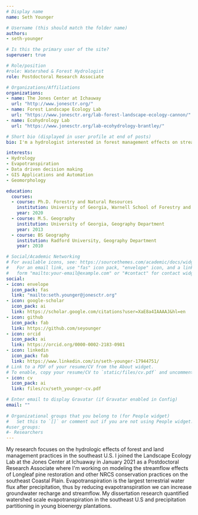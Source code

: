 ```yaml
---
# Display name
name: Seth Younger

# Username (this should match the folder name)
authors:
- seth-younger

# Is this the primary user of the site?
superuser: true

# Role/position
#role: Watershed & Forest Hydrologist
role: Postdoctoral Research Associate

# Organizations/Affiliations
organizations:
- name: The Jones Center at Ichauway
  url: "http://www.jonesctr.org/"
- name: Forest Landscape Ecology Lab
  url: "https://www.jonesctr.org/lab-forest-landscape-ecology-cannon/"
- name: Ecohydrology Lab
  url: "https://www.jonesctr.org/lab-ecohydrology-brantley/"

# Short bio (displayed in user profile at end of posts)
bio: I'm a hydrologist interested in forest management effects on streamflow.

interests:
- Hydrology
- Evapotranspiration
- Data driven decision making
- GIS Applications and Automation
- Geomorphology

education:
  courses:
  - course: Ph.D. Forestry and Natural Resources
    institution: University of Georgia, Warnell School of Forestry and Natural Resources
    year: 2020
  - course: M.S. Geography
    institution: University of Georgia, Geography Department
    year: 2013
  - course: BS Geography
    institution: Radford University, Geography Department
    year: 2010

# Social/Academic Networking
# For available icons, see: https://sourcethemes.com/academic/docs/widgets/#icons
#   For an email link, use "fas" icon pack, "envelope" icon, and a link in the
#   form "mailto:your-email@example.com" or "#contact" for contact widget.
social:
- icon: envelope
  icon_pack: fas
  link: "mailto:seth.younger@jonesctr.org"
- icon: google-scholar
  icon_pack: ai
  link: https://scholar.google.com/citations?user=XaE8a4IAAAAJ&hl=en
- icon: github
  icon_pack: fab
  link: https://github.com/seyounger
- icon: orcid
  icon_pack: ai
  link: https://orcid.org/0000-0002-2183-0981
- icon: linkedin
  icon_pack: fab
  link: https://www.linkedin.com/in/seth-younger-17944751/
# Link to a PDF of your resume/CV from the About widget.
# To enable, copy your resume/CV to `static/files/cv.pdf` and uncomment the lines below.  
- icon: cv
  icon_pack: ai
  link: files/cv/seth_younger-cv.pdf

# Enter email to display Gravatar (if Gravatar enabled in Config)
email: ""
  
# Organizational groups that you belong to (for People widget)
#   Set this to `[]` or comment out if you are not using People widget.  
#user_groups:
#- Researchers
---
```


My research focuses on the hydrologic effects of forest and land management practices in the southeast U.S. I joined the Landscape Ecology Lab at the Jones Center at Ichuaway in January 2021 as a Postdoctoral Research Associate where I'm working on modeling the streamflow effects of Longleaf pine restoration and other NRCS conservation practices on the southeast Coastal Plain. Evapotranspiration is the largest terrestrial water flux after precipitation, thus by reducing evapotranspiration we can increase groundwater recharge and streamflow. My dissertation research quantified watershed scale evapotranspiration in the southeast U.S and precipitation partitioning in young bioenergy plantations.

